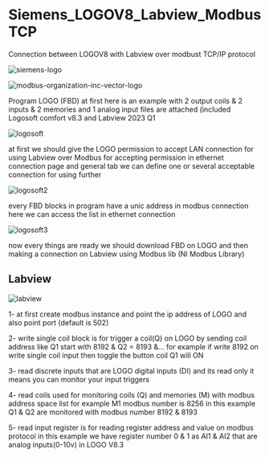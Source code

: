 # Siemens_LOGOV8_Labview_ModbusTCP
Connection between LOGOV8 with Labview over modbust TCP/IP protocol

![siemens-logo](https://github.com/amirsayyad7686/Siemens_LOGOV8_Labview_ModbusTCP/assets/78236642/c8f0b8e8-e270-4fba-b75c-2bf68d6bd732)

![modbus-organization-inc-vector-logo](https://github.com/amirsayyad7686/Siemens_LOGOV8_Labview_ModbusTCP/assets/78236642/11fb8b33-3f69-437d-8a35-44c0329ca5a3)

Program LOGO (FBD) at first here is an example with 2 output coils & 2 inputs & 2 memories and 1 analog input
files are attached (included Logosoft comfort v8.3 and Labview 2023 Q1

![logosoft](https://github.com/amirsayyad7686/Siemens_LOGOV8_Labview_ModbusTCP/assets/78236642/1aa94516-9e92-4653-9922-378435bcfc26)

at first we should give the LOGO permission to accept LAN connection for using Labview over Modbus for accepting permission in ethernet connection page and general tab we can define one or several acceptable connection for using further

![logosoft2](https://github.com/amirsayyad7686/Siemens_LOGOV8_Labview_ModbusTCP/assets/78236642/a5b0288b-694f-4fd6-b475-0d8a0e99db88)

every FBD blocks in program have a unic address in modbus connection here we can access the list in ethernet connection 

![logosoft3](https://github.com/amirsayyad7686/Siemens_LOGOV8_Labview_ModbusTCP/assets/78236642/bb78cc01-f625-402f-a84e-cced2fe8c51c)

now every things are ready we should download FBD on LOGO and then making a connection on Labview using Modbus lib (NI Modbus Library)

## Labview

![labview](https://github.com/amirsayyad7686/Siemens_LOGOV8_Labview_ModbusTCP/assets/78236642/0229fab4-98df-4f56-b121-4110484960ff)

1- at first create modbus instance and point the ip address of LOGO and also point port (default is 502)

2- write single coil block is for trigger a coil(Q) on LOGO by sending coil address like Q1 start with 8192 & Q2 = 8193 &...
for example if write 8192 on write single coil input then toggle the button coil Q1 will ON

3- read discrete inputs that are LOGO digital inputs (DI) and its read only it means you can monitor your input triggers

4- read coils used for monitoring coils (Q) and memories (M) with modbus address space list for example M1 modbus number is 8256 in this example Q1 & Q2 are monitored with modbus number 8192 & 8193

5- read input register is for reading register address and value on modbus protocol in this example we have register number 0 & 1 as AI1 & AI2 that are analog inputs(0-10v) in LOGO V8.3 

